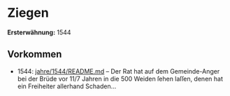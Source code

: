 # Ziegen

**Ersterwähnung:** 1544

## Vorkommen
- 1544: [jahre/1544/README.md](../jahre/1544/README.md) – Der Rat hat auf dem Gemeinde-Anger bei der Brüde
vor 11/7 Jahren in die 500 Weiden ſehen laſſen, denen
hat ein Freiheiter allerhand Schaden...
